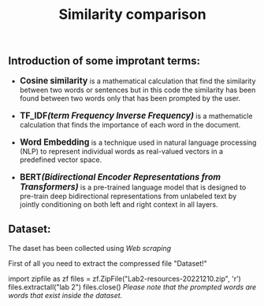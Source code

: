 <h1 align = "center">Similarity comparison</h1>
<br/>
<h2 font_size = 10px;>Introduction of some improtant terms:</h2> 
<ul>
  <li><b><big>Cosine similarity</big></b> is a mathematical calculation that find the similarity between two words or sentences but in this code the similarity has been found between two words only that has been prompted by the user.</li>
  <br/>
  <li><b><big>TF_IDF<i>(term Frequency Inverse Frequency)</i></big></b> is a mathematicle calculation that finds the importance of each word in the document. </li>
  <br/>
  <li><b><big>Word Embedding</i></big></b> is a technique used in natural language processing (NLP) to represent individual words as real-valued vectors in a predefined vector space.</li>
  <br/>
  <li><b><big>BERT<i>(Bidirectional Encoder Representations from Transformers)</i></big></b> is a  pre-trained language model that is designed to pre-train deep bidirectional representations from unlabeled text by jointly conditioning on both left and right context in all layers.</li>
</ul>
<h2 font_size = 10px;>Dataset:</h2> 
<p> The daset has been collected using <i> Web scraping</i> </p>
<p> First of all you need to extract the compressed file "Dataset!"</p>
import zipfile as zf
files = zf.ZipFile("Lab2-resources-20221210.zip", 'r')
files.extractall("lab 2")
files.close()
<em>Please note that the prompted words are words that exist inside the dataset.</em>
